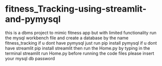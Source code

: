 # fitness_Tracking-using-streamlit-and-pymysql
this is a dbms project to mimic fitness app but with limited functionality
run the mysql workbench file and create a database by the name fitness_tracking
if u dont have pymysql just run pip install pymysql
if u dont have streamlit pip install streamlit
then run the Home.py by typing in the terminal streamlit run Home.py
before running the code files please insert your mysql db password
